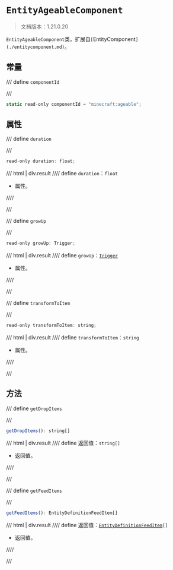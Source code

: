 # `EntityAgeableComponent`

> 文档版本：1.21.0.20

`EntityAgeableComponent`类，扩展自`[`EntityComponent`](./entitycomponent.md)`。

## 常量

/// define
`componentId`


///

```js
static read-only componentId = "minecraft:ageable";
```


## 属性

/// define
`duration`


///

```js
read-only duration: float;
```

/// html | div.result
//// define
`duration`：`float`

- 属性。


////

///


/// define
`growUp`


///

```js
read-only growUp: Trigger;
```

/// html | div.result
//// define
`growUp`：[`Trigger`](./trigger.md)

- 属性。


////

///


/// define
`transformToItem`


///

```js
read-only transformToItem: string;
```

/// html | div.result
//// define
`transformToItem`：`string`

- 属性。


////

///


## 方法

/// define
`getDropItems`


///

```js
getDropItems(): string[]
```

/// html | div.result
//// define
返回值：`string[]`

- 返回值。


////

///


/// define
`getFeedItems`


///

```js
getFeedItems(): EntityDefinitionFeedItem[]
```

/// html | div.result
//// define
返回值：<code><a href="../entitydefinitionfeeditem/">EntityDefinitionFeedItem</a>[]</code>

- 返回值。


////

///

